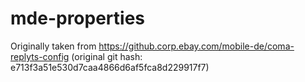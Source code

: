 # mde-properties

Originally taken from https://github.corp.ebay.com/mobile-de/coma-replyts-config
(original git hash: e713f3a51e530d7caa4866d6af5fca8d229917f7)
